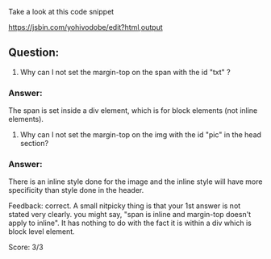 Take a look at this code snippet

https://jsbin.com/yohivodobe/edit?html,output

## Question: 

1. Why can I not set the margin-top on the span with the id "txt" ? 

### Answer: 
The span is set inside a div element, which is for block elements (not inline elements).

1. Why can I not set the margin-top on the img with the id "pic" in the head section?

### Answer:
There is an inline style done for the image and the inline style will
have more specificity than style done in the header.


Feedback: correct. A small nitpicky thing is that your 1st answer is not stated very clearly.
you might say, "span is inline and margin-top doesn't apply to inline". It has nothing to do
with the fact it is within a div which is block level element.

Score: 3/3
